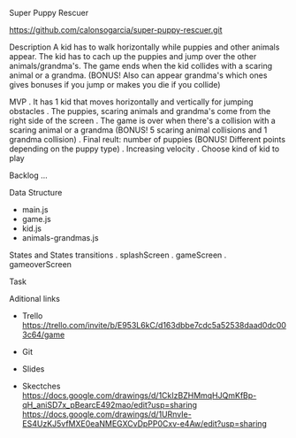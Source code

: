 Super Puppy Rescuer

https://github.com/calonsogarcia/super-puppy-rescuer.git


Description
A kid has to walk horizontally while puppies and other animals appear. 
The kid has to cach up the puppies and jump over the other animals/grandma's.
The game ends when the kid collides with a scaring animal or a grandma.
(BONUS! Also can appear grandma's which ones gives bonuses if you jump or makes you die if you collide)


MVP
. It has 1 kid that moves horizontally and vertically for jumping obstacles
. The puppies, scaring animals and grandma's come from the right side of the screen
. The game is over when there's a collision with a scaring animal or a grandma (BONUS! 5 scaring animal collisions and 1 grandma collision)
. Final reult: number of puppies (BONUS! Different points depending on the puppy type)
. Increasing velocity
. Choose kind of kid to play


Backlog
...


Data Structure
- main.js
- game.js
- kid.js
- animals-grandmas.js


States and States transitions
. splashScreen
. gameScreen
. gameoverScreen


Task


Aditional links
- Trello
https://trello.com/invite/b/E953L6kC/d163dbbe7cdc5a52538daad0dc003c64/game

- Git
- Slides

- Skectches
https://docs.google.com/drawings/d/1CkIzBZHMmqHJQmKfBp-qH_aniSD7x_pBearcE492mao/edit?usp=sharing
https://docs.google.com/drawings/d/1URnvIe-ES4UzKJ5vfMXE0eaNMEGXCvDpPP0Cxv-e4Aw/edit?usp=sharing

